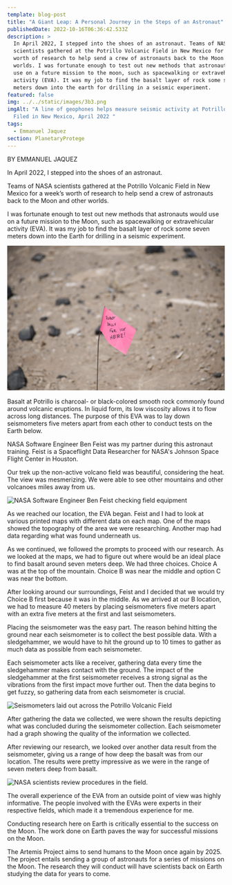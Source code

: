 ```yaml
---
template: blog-post
title: "A Giant Leap: A Personal Journey in the Steps of an Astronaut"
publishedDate: 2022-10-16T06:36:42.533Z
description: >
  In April 2022, I stepped into the shoes of an astronaut. Teams of NASA
  scientists gathered at the Potrillo Volcanic Field in New Mexico for a week’s
  worth of research to help send a crew of astronauts back to the Moon and other
  worlds. I was fortunate enough to test out new methods that astronauts would
  use on a future mission to the moon, such as spacewalking or extravehicular
  activity (EVA). It was my job to find the basalt layer of rock some seven
  meters down into the earth for drilling in a seismic experiment. 
featured: false
img: ../../static/images/3b3.png
imgAlt: "A line of geophones helps measure seismic activity at Potrillo Volcanic
  Filed in New Mexico, April 2022 "
tags:
  - Emmanuel Jaquez
section: PlanetaryProtege
---
```

B﻿Y EMMANUEL JAQUEZ

In April 2022, I stepped into the shoes of an astronaut.

Teams of NASA scientists gathered at the Potrillo Volcanic Field in New Mexico for a week’s worth of research to help send a crew of astronauts back to the Moon and other worlds.

I was fortunate enough to test out new methods that astronauts would use on a future mission to the Moon, such as spacewalking or extravehicular activity (EVA). It was my job to find the basalt layer of rock some seven meters down into the Earth for drilling in a seismic experiment.

![A pink flag planted in the ground in New Mexico's Potrillo Volcanic Field](../../static/images/3b1.png)

Basalt at Potrillo is charcoal- or black-colored smooth rock commonly found around volcanic eruptions. In liquid form, its low viscosity allows it to flow across long distances. The purpose of this EVA was to lay down seismometers five meters apart from each other to conduct tests on the Earth below. 

NASA Software Engineer Ben Feist was my partner during this astronaut training. Feist is a Spaceflight Data Researcher for NASA's Johnson Space Flight Center in Houston.

Our trek up the non-active volcano field was beautiful, considering the heat. The view was mesmerizing. We were able to see other mountains and other volcanoes miles away from us.

![NASA Software Engineer Ben Feist checking field equipment](../../static/images/3b2.png)

As we reached our location, the EVA began. Feist and I had to look at various printed maps with different data on each map. One of the maps showed the topography of the area we were researching. Another map had data regarding what was found underneath us. 

As we continued, we followed the prompts to proceed with our research. As we looked at the maps, we had to figure out where would be an ideal place to find basalt around seven meters deep. We had three choices. Choice A was at the top of the mountain. Choice B was near the middle and option C was near the bottom. 

After looking around our surroundings, Feist and I decided that we would try Choice B first because it was in the middle. As we arrived at our B location, we had to measure 40 meters by placing seismometers five meters apart with an extra five meters at the first and last seismometers. 

Placing the seismometer was the easy part. The reason behind hitting the ground near each seismometer is to collect the best possible data. With a sledgehammer, we would have to hit the ground up to 10 times to gather as much data as possible from each seismometer. 

Each seismometer acts like a receiver, gathering data every time the sledgehammer makes contact with the ground. The impact of the sledgehammer at the first seismometer receives a strong signal as the vibrations from the first impact move further out. Then the data begins to get fuzzy, so gathering data from each seismometer is crucial.

![Seismometers laid out across the Potrillo Volcanic Field](../../static/images/3b3.png)

After gathering the data we collected, we were shown the results depicting what was concluded during the seismometer collection. Each seismometer had a graph showing the quality of the information we collected. 

After reviewing our research, we looked over another data result from the seismometer, giving us a range of how deep the basalt was from our location. The results were pretty impressive as we were in the range of seven meters deep from basalt. 



![NASA scientists review procedures in the field.](../../static/images/3b4.png)

The overall experience of the EVA from an outside point of view was highly informative. The people involved with the EVAs were experts in their respective fields, which made it a tremendous experience for me. 

Conducting research here on Earth is critically essential to the success on the Moon. The work done on Earth paves the way for successful missions on the Moon. 

The Artemis Project aims to send humans to the Moon once again by 2025. The project entails sending a group of astronauts for a series of missions on the Moon. The research they will conduct will have scientists back on Earth studying the data for years to come.